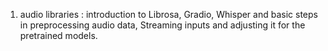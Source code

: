 1. audio libraries : introduction to Librosa, Gradio, Whisper and basic steps in preprocessing audio data, Streaming inputs and adjusting it for the pretrained models.